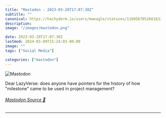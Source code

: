 ```yaml
---
title: "Mastodon - 2023-03-20T17:07:30Z"
subtitle: ""
canonical: https://hachyderm.io/users/mweagle/statuses/110056705266163281
description:
image: "/images/mastodon.png"

date: 2023-03-20T17:07:30Z
lastmod: 2024-03-09T15:24:03-08:00
image: ""
tags: ["Social Media"]

categories: ["mastodon"]
---
```

![Mastodon](/images/mastodon.png)

<p>Dear LazyVerse: does anyone have pointers for the history of how &quot;milestone&quot; came to be used in project management?</p>


###### [Mastodon Source 🐘](https://hachyderm.io/@mweagle/110056705266163281)

___
